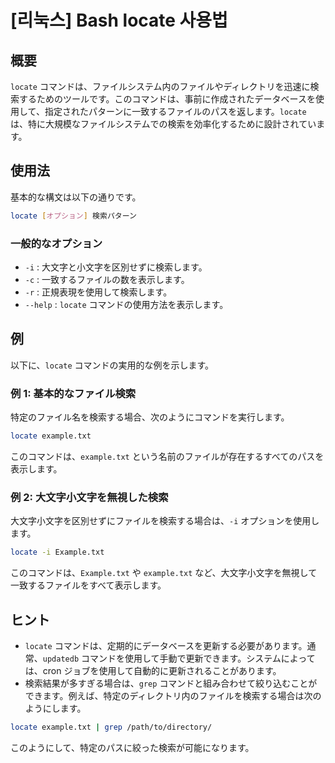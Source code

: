 # [리눅스] Bash locate 사용법

## 概要
`locate` コマンドは、ファイルシステム内のファイルやディレクトリを迅速に検索するためのツールです。このコマンドは、事前に作成されたデータベースを使用して、指定されたパターンに一致するファイルのパスを返します。`locate` は、特に大規模なファイルシステムでの検索を効率化するために設計されています。

## 使用法
基本的な構文は以下の通りです。

```bash
locate [オプション] 検索パターン
```

### 一般的なオプション
- `-i` : 大文字と小文字を区別せずに検索します。
- `-c` : 一致するファイルの数を表示します。
- `-r` : 正規表現を使用して検索します。
- `--help` : `locate` コマンドの使用方法を表示します。

## 例
以下に、`locate` コマンドの実用的な例を示します。

### 例 1: 基本的なファイル検索
特定のファイル名を検索する場合、次のようにコマンドを実行します。

```bash
locate example.txt
```

このコマンドは、`example.txt` という名前のファイルが存在するすべてのパスを表示します。

### 例 2: 大文字小文字を無視した検索
大文字小文字を区別せずにファイルを検索する場合は、`-i` オプションを使用します。

```bash
locate -i Example.txt
```

このコマンドは、`Example.txt` や `example.txt` など、大文字小文字を無視して一致するファイルをすべて表示します。

## ヒント
- `locate` コマンドは、定期的にデータベースを更新する必要があります。通常、`updatedb` コマンドを使用して手動で更新できます。システムによっては、cron ジョブを使用して自動的に更新されることがあります。
- 検索結果が多すぎる場合は、`grep` コマンドと組み合わせて絞り込むことができます。例えば、特定のディレクトリ内のファイルを検索する場合は次のようにします。

```bash
locate example.txt | grep /path/to/directory/
```

このようにして、特定のパスに絞った検索が可能になります。